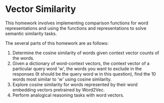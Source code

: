 # Vector Similarity

This homework involves implementing comparison functions for word representations and using the functions and representations to solve semantic similarity tasks.

The several parts of this homework are as follows:
1. Determine the cosine similarity of words given context vector counts of the words.
2. Given a dictionary of word-context vectors, the context vector of a particular query word 'w', the words you want to exclude in the responses (It should be the query word w in this question), find the 10 words most similar to 'w' using cosine similarity.
3. Explore cosine similarity for words represented by their word embedding vectors pretrained by Word2Vec.
4. Perform analogical reasoning tasks with word vectors.
